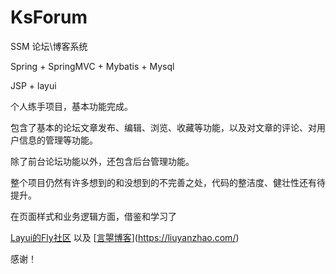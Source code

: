 # KsForum
SSM 论坛\博客系统

Spring + SpringMVC + Mybatis + Mysql

JSP + layui 

个人练手项目，基本功能完成。

包含了基本的论坛文章发布、编辑、浏览、收藏等功能，以及对文章的评论、对用户信息的管理等功能。

除了前台论坛功能以外，还包含后台管理功能。

整个项目仍然有许多想到的和没想到的不完善之处，代码的整洁度、健壮性还有待提升。

在页面样式和业务逻辑方面，借鉴和学习了

[Layui的Fly社区](https://fly.layui.com/) 以及 [[言曌博客](https://liuyanzhao.com/)](https://liuyanzhao.com/)

感谢！

